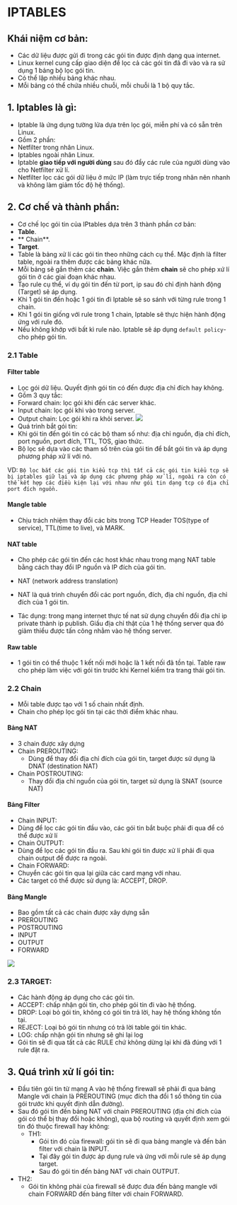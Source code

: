 # IPTABLES
## Khái niệm cơ bản:
- Các dữ liệu được gửi đi trong các gói tin được định dạng qua internet.
- Linux kernel cung cấp giao diện để lọc cả các gói tin đã đi vào và ra sử dụng 1 bảng bộ lọc gói tin.
- Có thể lập nhiều bảng khác nhau.
- Mỗi bảng có thể chứa nhiều chuỗi, mỗi chuỗi là 1 bộ quy tắc. 

## 1. Iptables là gì: 
- Iptable là ứng dụng tường lửa dựa trên lọc gói, miễn phí và có sẵn trên Linux.
- Gồm 2 phần:
 - Netfilter trong nhân Linux.
 - Iptables ngoài nhân Linux.
- Iptable **giao tiếp với người dùng** sau đó đẩy các rule của người dùng vào cho Netfilter xử lí.
- Netfilter lọc các gói dữ liệu ở mức IP (làm trực tiếp trong nhân nên nhanh và không làm giảm tốc độ hệ thống).

## 2. Cơ chế và thành phần:

- Cơ chế lọc gói tin của IPtables dựa trên 3 thành phần cơ bản:
 - **Table**.
 - ** Chain**.
 - **Target**.
- Table là bảng xử lí các gói tin theo những cách cụ thể. Mặc định là filter table, ngoài ra thêm được các bảng khác nữa.
- Mỗi bảng sẽ gắn thêm các **chain**. Việc gắn thêm **chain** sẽ cho phép xứ lí gói tin ở các giai đoạn khác nhau.
- Tạo rule cụ thể, ví dụ gói tin đến từ port, ip sau đó chỉ định hành động (Target) sẽ áp dụng.
- Khi 1 gói tin đến hoặc 1 gói tin đi Iptable sẽ so sánh với từng rule trong 1 chain.
- Khi 1 gói tin giống với rule trong 1 chain, Iptable sẽ thực hiện hành động ứng với rule đó.
- Nếu không khớp với bất kì rule nào. Iptable sẽ áp dụng `default policy`- cho phép gói tin.

### 2.1 Table

#### Filter table
- Lọc gói dữ liệu. Quyết định gói tin có đến được địa chỉ đích hay không.
- Gồm 3 quy tắc:
 - Forward chain: lọc gói khi đến các server khác.
 - Input chain: lọc gói khi vào trong server.
 - Output chain: Lọc gói khi ra khỏi server.
![](https://www.hostinger.com/tutorials/wp-content/uploads/sites/2/2017/06/iptabes-tutorial-input-forward-output.jpg?x46510)
- Quá trình bắt gói tin:
 - Khi gói tin đến gói tin có các bộ tham số như: địa chỉ nguồn, địa chỉ đích, port nguồn, port đích, TTL, TOS, giao thức.
 - Bộ lọc sẽ dựa vào các tham số trên của gói tin để bắt gói tin và áp dụng phương pháp xử lí với nó.

VD: `Bộ lọc bắt các gói tin kiểu tcp thì tất cả các gói tin kiểu tcp sẽ bị iptables giữ lại và áp dụng các phương pháp xử lí, ngoài ra còn có thể kết hợp các điều kiện lại với nhau như gói tin dạng tcp có địa chỉ port đích nguồn.`

#### Mangle table
- Chịu trách nhiệm thay đổi các bits trong TCP Header TOS(type of service), TTL(time to live), và MARK.

#### NAT table
- Cho phép các gói tin đến các host khác nhau trong mạng NAT table bằng cách thay đổi IP nguồn và IP đích của gói tin.

- NAT (network address translation)
 - NAT là quá trình chuyển đổi các port nguồn, đích, địa chỉ nguồn, địa chỉ đích của 1 gói tin.
 - Tác dụng: trong mạng internet thực tế nat sử dụng chuyển đổi địa chỉ ip private thành ip publish. Giấu địa chỉ thật của 1 hệ thống server qua đó giảm thiểu được tấn công nhằm vào hệ thống server.


#### Raw table

- 1 gói tin có thể thuộc 1 kết nối mới hoặc là 1 kết nối đã tồn tại. Table raw cho phép làm việc với gói tin trước khi Kernel kiểm tra trang thái gói tin. 

### 2.2 Chain
- Mỗi table được tạo với 1 số chain nhất định.  
- Chain cho phép lọc gói tin tại các thời điểm khác nhau.  

#### Bảng NAT
- 3 chain được xây dựng 
 - Chain PREROUTING: 
    - Dùng để thay đổi địa chỉ đích của gói tin, target được sử dụng là DNAT (destination NAT)
 - Chain POSTROUTING:
    - Thay đổi địa chỉ nguồn của gói tin, target sử dụng là SNAT (source NAT) 

#### Bảng Filter
- Chain INPUT: 
 - Dùng để lọc các gói tin đầu vào, các gói tin bắt buộc phải đi qua để có thể được xử lí
- Chain OUTPUT:
 - Dùng để lọc các gói tin đầu ra. Sau khi gói tin được xử lí phải đi qua chain output để được ra ngoài.
- Chain FORWARD:
 - Chuyển các gói tin qua lại giữa các card mạng với nhau.
- Các target có thể được sử dụng là: ACCEPT, DROP.

#### Bảng Mangle
- Bao gồm tất cả các chain được xây dựng sẵn
 - PREROUTING
 - POSTROUTING
 - INPUT
 - OUTPUT
 - FORWARD

![](https://techvccloud.mediacdn.vn/2018/1/Done-0108-Iptables-ph%E1%BA%A7n-1-Google-Docs.png)

### 2.3 TARGET:
- Các hành động áp dụng cho các gói tin.
 - ACCEPT: chấp nhận gói tin, cho phép gói tin đi vào hệ thống.
 - DROP: Loại bỏ gói tin, không có gói tin trả lời, hay hệ thống không tồn tại.
 - REJECT: Loại bỏ gói tin nhưng có trả lời table gói tin khác.
 - LOG: chấp nhận gói tin nhưng sẽ ghi lại log
- Gói tin sẽ đi qua tất cả các RULE chứ không dừng lại khi đã đúng với 1 rule đặt ra.

## 3. Quá trình xử lí gói tin:
- Đầu tiên gói tin từ mạng A vào hệ thống firewall sẽ phải đi qua bảng Mangle với chain là PREROUTING (mục đích tha đổi 1 số thông tin của gói trước khi quyết định dẫn đường).
- Sau đó gói tin đến bảng NAT với chain PREROUTING (địa chỉ đích của gói có thể bị thay đổi hoặc không), qua bộ routing và quyết định xem gói tin đó thuộc firewall hay không:
  - TH1: 
      - Gói tin đó của firewall: gói tin sẽ đi qua bảng mangle và đến bản filter với chain là INPUT.
      - Tại đây gói tin được áp dụng rule và ứng với mỗi rule sẽ áp dụng target. 
      - Sau đó gói tin đến bảng NAT với chain OUTPUT.
 - TH2:
    -  Gói tin không phải của firewall sẽ được đưa đến bảng mangle với chain FORWARD đến bảng filter với chain FORWARD. 

